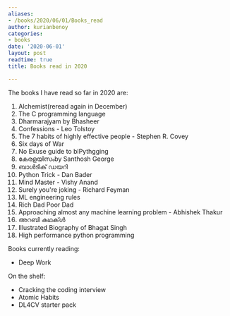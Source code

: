 ```yaml
---
aliases:
- /books/2020/06/01/Books_read
author: kurianbenoy
categories:
- books
date: '2020-06-01'
layout: post
readtime: true
title: Books read in 2020

---
```


The books I have read so far in 2020 are:

1. Alchemist(reread again in December)
2. The C programming language
3. Dharmarajyam by Bhasheer
4. Confessions - Leo Tolstoy
5. The 7 habits of highly effective people - Stephen R. Covey
6. Six days of War
7. No Exuse guide to blPythgging
8.  കേരളയിസംby  Santhosh George
9. ബാൾടിക് ഡയറി
10. Python Trick - Dan Bader
11. Mind Master - Vishy Anand
12. Surely you're joking - Richard Feyman
13. ML engineering rules
14. Rich Dad Poor Dad
15. Approaching almost any machine learning problem - Abhishek Thakur
16. അറബി കഥക്ൾ
17. Illustrated Biography of Bhagat Singh
18. High performance python programming

Books currently reading:

- Deep Work

On the shelf:

- Cracking the coding interview
- Atomic Habits
- DL4CV starter pack
